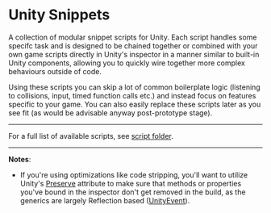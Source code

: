 # Unity Snippets

A collection of modular snippet scripts for Unity. Each script handles some specifc task and is designed to be chained together or combined with your own game scripts directly in Unity's inspector in a manner similar to built-in Unity components, allowing you to quickly wire together more complex behaviours outside of code.

Using these scripts you can skip a lot of common boilerplate logic (listening to collisions, input, timed function calls etc.) and instead focus on features specific to your game. You can also easily replace these scripts later as you see fit (as would be advisable anyway post-prototype stage).

---

For a full list of available scripts, see [script folder](https://github.com/Smidgens/unity-snippets/tree/master/Assets/SnippetScripts/Scripts).

---


**Notes**:

* If you're using optimizations like code stripping, you'll want to utilize Unity's [Preserve](https://docs.unity3d.com/ScriptReference/Scripting.PreserveAttribute.html) attribute to make sure that methods or properties you've bound in the inspector don't get removed in the build, as the generics are largely Reflection based ([UnityEvent](https://docs.unity3d.com/Manual/UnityEvents.html)).
